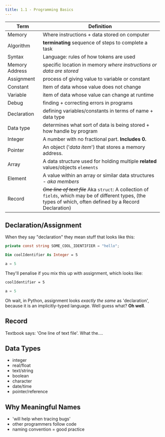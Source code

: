 ```yaml
---
title: 1.1 - Programming Basics
---
```


| Term           | Definition                                                   |
| -------------- | ------------------------------------------------------------ |
| Memory         | Where instructions + data stored on computer                 |
| Algorithm      | **terminating** sequence of steps to complete a task         |
| Syntax         | Language: rules of how tokens are used                       |
| Memory Address | specific location in memory _where instructions or data are stored_ |
| Assignment | process of giving value to variable or constant |
| Constant | Item of data whose value does not change |
| Variable | item of data whose value can change at runtime |
| Debug | finding + correcting errors in programs |
| Declaration | defining variables/constants in terms of name + data type |
| Data type | determines what sort of data is being stored + how handle by program |
| Integer | A number with no fractional part. **Includes 0.**|
| Pointer | An object ('_data item_') that stores a memory address. |
| Array   | A data structure used for holding multiple **related** values/objects `elements` |
| Element | A value within an array or similar data structures - *aka members* |
| Record  | ~~*One line of text file*~~ Aka `struct`: A collection of `fields`, which may be of different types, (the types of which, often defined by a Record Declaration) |

## Declaration/Assignment

When they say "declaration" they mean stuff that looks like this:

```csharp
private const string SOME_COOL_IDENTIFIER = "hello";
```

```vb
Dim coolIdentifier As Integer = 5
```

```python
a = 5
```

They'll penalise if you mix this up with assignment, which looks like:

```vb
coolIdentifier = 5
```

```python
a = 5
```

Oh wait, in Python, assignment looks _exactly the same_ as 'declaration', because it is an implicitly-typed language. Well guess what? **Oh well**.

## Record

Textbook says: 'One line of text file'. What the....

## Data Types

- integer
- real/float
- text/string
- boolean
- character
- date/time
- pointer/reference

## Why Meaningful Names

- 'will help when tracing bugs'
- other programmers follow code
- naming convention = good practice

